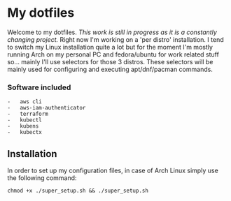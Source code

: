 # My dotfiles

Welcome to my dotfiles.
*This work is still in progress as it is a constantly changing project.*
Right now I'm working on a 'per distro' installation. I tend to switch my Linux installation quite a lot but for the moment I'm mostly running Arch on my personal PC and fedora/ubuntu for work related stuff so... mainly I'll use selectors for those 3 distros. These selectors will be mainly used for configuring and executing apt/dnf/pacman commands.

### Software included
    -   aws cli
    -   aws-iam-authenticator
    -   terraform
    -   kubectl
    -   kubens
    -   kubectx
## Installation

In order to set up my configuration files, in case of Arch Linux simply use the following command:
```
chmod +x ./super_setup.sh && ./super_setup.sh
```
